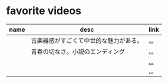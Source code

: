 # favorite videos

|name|desc|link|
|-|-|-|
||古楽器感がすごくて中世的な魅力がある。|[...](https://www.youtube.com/watch?v=luKquWe89jo&list=LL&index=640&t=1559s)|
||青春の切なさ。小説のエンディング|[...](https://www.youtube.com/watch?v=zwvQzJRJa2g&list=LL&index=348)|
|||[...](https://www.youtube.com/watch?v=4wSp9v5qG2I&list=LL&index=867)|
|||[...]()|

  
  